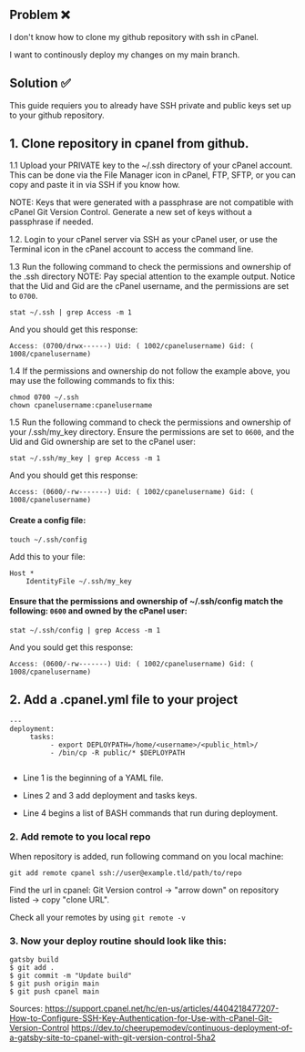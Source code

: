 ## Problem :x:

I don't know how to clone my github repository with ssh in cPanel. 

I want to continously deploy my changes on my main branch. 

## Solution :white_check_mark:
This guide requiers you to already have SSH private and public keys set up to your github repository. 


## 1. Clone repository in cpanel from github. 

1.1 Upload your PRIVATE key to the ~/.ssh directory of your cPanel account. This can be done via the File Manager icon in cPanel, FTP, SFTP, or you can copy and paste it in via SSH if you know how.

NOTE: Keys that were generated with a passphrase are not compatible with cPanel Git Version Control. Generate a new set of keys without a passphrase if needed.

 1.2. Login to your cPanel server via SSH as your cPanel user, or use the Terminal icon in the cPanel account to access the command line.

 1.3 Run the following command to check the permissions and ownership of the .ssh directory
NOTE: Pay special attention to the example output. Notice that the Uid and Gid are the cPanel username, and the permissions are set to ```0700```.

```stat ~/.ssh | grep Access -m 1```

And you should get this response: 

```Access: (0700/drwx------) Uid: ( 1002/cpanelusername) Gid: ( 1008/cpanelusername)```


 1.4 If the permissions and ownership do not follow the example above, you may use the following commands to fix this:

```
chmod 0700 ~/.ssh
chown cpanelusername:cpanelusername
```


1.5 Run the following command to check the permissions and ownership of your /.ssh/my_key directory. Ensure the permissions are set to ```0600```, and the Uid and Gid ownership are set to the cPanel user:

```stat ~/.ssh/my_key | grep Access -m 1```

And you should get this response: 

```Access: (0600/-rw-------) Uid: ( 1002/cpanelusername) Gid: ( 1008/cpanelusername)```





#### Create a config file: 

```
touch ~/.ssh/config
```

Add this to your file: 

```
Host *
    IdentityFile ~/.ssh/my_key
```

#### Ensure that the permissions and ownership of ~/.ssh/config match the following: ```0600``` and owned by the cPanel user:

```stat ~/.ssh/config | grep Access -m 1```

And you sould get this response: 

```Access: (0600/-rw-------) Uid: ( 1002/cpanelusername) Gid: ( 1008/cpanelusername)```





    
    

## 2. Add a .cpanel.yml file to your project

```
---
deployment: 
     tasks: 
          - export DEPLOYPATH=/home/<username>/<public_html>/
          - /bin/cp -R public/* $DEPLOYPATH
          
```

* Line 1 is the beginning of a YAML file.

* Lines 2 and 3 add deployment and tasks keys.

* Line 4 begins a list of BASH commands that run during deployment.

### 2. Add remote to you local repo

When repository is added, run following command on you local machine: 

```git add remote cpanel ssh://user@example.tld/path/to/repo```

Find the url in cpanel: Git Version control -> "arrow down" on repository listed -> copy "clone URL".

Check all your remotes by using ```git remote -v```

### 3. Now your deploy routine should look like this: 

```
gatsby build
$ git add .
$ git commit -m "Update build"
$ git push origin main
$ git push cpanel main
```

Sources: 
https://support.cpanel.net/hc/en-us/articles/4404218477207-How-to-Configure-SSH-Key-Authentication-for-Use-with-cPanel-Git-Version-Control
https://dev.to/cheerupemodev/continuous-deployment-of-a-gatsby-site-to-cpanel-with-git-version-control-5ha2
